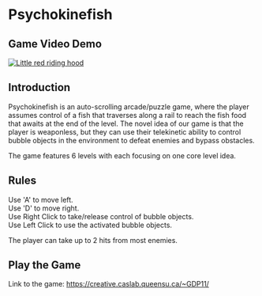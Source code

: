 # Psychokinefish #
## Game Video Demo ##
[![Little red riding hood](https://cdn.discordapp.com/attachments/1010670127957688501/1011040633537974373/Screen_Shot_2022-08-21_at_6.33.35_PM.png)](https://www.youtube.com/watch?v=SSU3gZ16diY&ab_channel=ChobBri "Little red riding hood - Click to Watch!")

## Introduction ##
Psychokinefish is an auto-scrolling arcade/puzzle game, where the player assumes control of a fish that traverses along a rail to reach the fish food that awaits at the end of the level. The novel idea of our game is that the player is weaponless, but they can use their telekinetic ability to control bubble objects in the environment to defeat enemies and bypass obstacles.

The game features 6 levels with each focusing on one core level idea.

## Rules ##
Use 'A' to move left.<br />
Use 'D' to move right.<br />
Use Right Click to take/release control of bubble objects.<br />
Use Left Click to use the activated bubble objects.<br />

The player can take up to 2 hits from most enemies.

## Play the Game ##
Link to the game: https://creative.caslab.queensu.ca/~GDP11/
